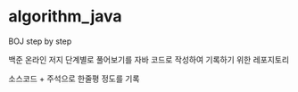 # algorithm_java
BOJ step by step

백준 온라인 저지 단계별로 풀어보기를 자바 코드로 작성하여 기록하기 위한 레포지토리

소스코드 + 주석으로 한줄평 정도를 기록
